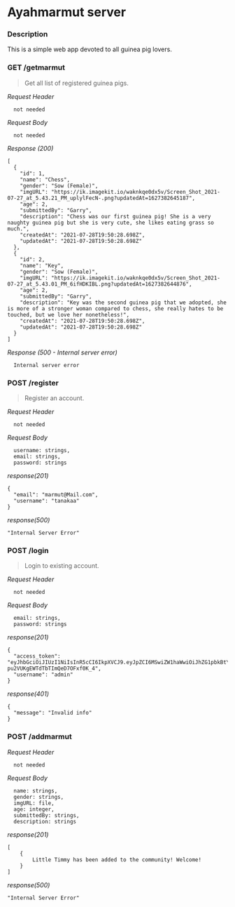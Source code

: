 # Ayahmarmut server


### Description

This is a simple web app devoted to all guinea pig lovers.



### GET /getmarmut

> Get all list of registered guinea pigs.

_Request Header_
```
  not needed
```

_Request Body_
```
  not needed
```

_Response (200)_
```
[
  {
    "id": 1,
    "name": "Chess",
    "gender": "Sow (Female)",
    "imgURL": "https://ik.imagekit.io/waknkqe0dx5v/Screen_Shot_2021-07-27_at_5.43.21_PM_uplylFecN-.png?updatedAt=1627382645187",
    "age": 2,
    "submittedBy": "Garry",
    "description": "Chess was our first guinea pig! She is a very naughty guinea pig but she is very cute, she likes eating grass so much.",
    "createdAt": "2021-07-28T19:50:28.698Z",
    "updatedAt": "2021-07-28T19:50:28.698Z"
  },
  {
    "id": 2,
    "name": "Key",
    "gender": "Sow (Female)",
    "imgURL": "https://ik.imagekit.io/waknkqe0dx5v/Screen_Shot_2021-07-27_at_5.43.01_PM_6ifHDKIBL.png?updatedAt=1627382644876",
    "age": 2,
    "submittedBy": "Garry",
    "description": "Key was the second guinea pig that we adopted, she is more of a stronger woman compared to chess, she really hates to be touched, but we love her nonetheless!",
    "createdAt": "2021-07-28T19:50:28.698Z",
    "updatedAt": "2021-07-28T19:50:28.698Z"
  }
]
```
_Response (500 - Internal server error)_
```
  Internal server error
```
### POST /register
> Register an account.

_Request Header_
```
  not needed
```

_Request Body_
```
  username: strings,
  email: strings,
  password: strings
```

_response(201)_
```
{
  "email": "marmut@Mail.com",
  "username": "tanakaa"
}
```
_response(500)_
```
"Internal Server Error"
```

### POST /login
> Login to existing account.

_Request Header_
```
  not needed
```

_Request Body_
```
  email: strings,
  password: strings
```

_response(201)_
```
{
  "access_token": "eyJhbGciOiJIUzI1NiIsInR5cCI6IkpXVCJ9.eyJpZCI6MSwiZW1haWwiOiJhZG1pbkBtYWlsLmNvbSIsInVzZXJuYW1lIjoiYWRtaW4iLCJpYXQiOjE2Mjc1OTg5MjUsImV4cCI6MTYyNzYwMjUyNX0.gjmzSjfTcOgjKq-pu2VUKgEWTdTbTImQeD7OFxf0K_4",
  "username": "admin"
}
```

_response(401)_
```
{
  "message": "Invalid info"
}
```

### POST /addmarmut

_Request Header_
```
  not needed
```

_Request Body_
```
  name: strings,
  gender: strings,
  imgURL: file,
  age: integer,
  submittedBy: strings,
  description: strings
```
_response(201)_
```
[
	{
		Little Timmy has been added to the community! Welcome!
	}
]
```
_response(500)_
```
"Internal Server Error"
```